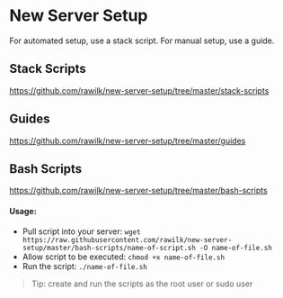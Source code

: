 # New Server Setup
For automated setup, use a stack script. For manual setup, use a guide.

## Stack Scripts
https://github.com/rawilk/new-server-setup/tree/master/stack-scripts

## Guides
https://github.com/rawilk/new-server-setup/tree/master/guides

## Bash Scripts
https://github.com/rawilk/new-server-setup/tree/master/bash-scripts

#### Usage:
- Pull script into your server: `wget https://raw.githubusercontent.com/rawilk/new-server-setup/master/bash-scripts/name-of-script.sh -O name-of-file.sh`
- Allow script to be executed: `chmod +x name-of-file.sh`
- Run the script: `./name-of-file.sh`

> Tip: create and run the scripts as the root user or sudo user